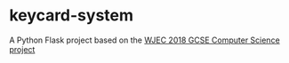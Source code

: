 # keycard-system
A Python Flask project based on the [WJEC 2018 GCSE Computer Science project](https://pastpapers.download.wjec.co.uk/s19-5500-03.pdf)

